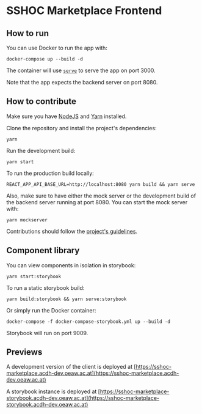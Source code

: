 # SSHOC Marketplace Frontend

## How to run

You can use Docker to run the app with:

```shell
docker-compose up --build -d
```

The container will use [`serve`](https://github.com/zeit/serve) to serve the app
on port 3000.

Note that the app expects the backend server on port 8080.

## How to contribute

Make sure you have [NodeJS](https://nodejs.org/en/) and
[Yarn](https://yarnpkg.com/lang/en/) installed.

Clone the repository and install the project's dependencies:

```shell
yarn
```

Run the development build:

```shell
yarn start
```

To run the production build locally:

```shell
REACT_APP_API_BASE_URL=http://localhost:8080 yarn build && yarn serve
```

Also, make sure to have either the mock server or the development build of the
backend server running at port 8080. You can start the mock server with:

```shell
yarn mockserver
```

Contributions should follow the [project's guidelines](/CONTRIBUTING.md).

## Component library

You can view components in isolation in storybook:

```shell
yarn start:storybook
```

To run a static storybook build:

```shell
yarn build:storybook && yarn serve:storybook
```

Or simply run the Docker container:

```shell
docker-compose -f docker-compose-storybook.yml up --build -d
```

Storybook will run on port 9009.

## Previews

A development version of the client is deployed at
[https://sshoc-marketplace.acdh-dev.oeaw.ac.at](https://sshoc-marketplace.acdh-dev.oeaw.ac.at)

A storybook instance is deployed at
[https://sshoc-marketplace-storybook.acdh-dev.oeaw.ac.at](https://sshoc-marketplace-storybook.acdh-dev.oeaw.ac.at)
